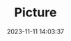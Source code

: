---
weight: 1
images:
- /images/edited/213.jpeg
title: Picture
date: 2023-11-11 14:03:37
tags: [luminar neo,work,24-70mm F2.8 DG DN | Art 019,ILCE-7M3,70.0,car,person,bicycle]
---